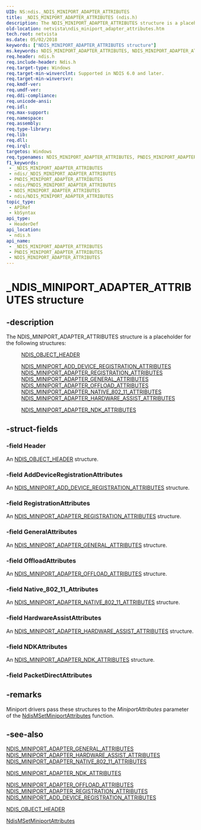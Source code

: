 ```yaml
---
UID: NS:ndis._NDIS_MINIPORT_ADAPTER_ATTRIBUTES
title: _NDIS_MINIPORT_ADAPTER_ATTRIBUTES (ndis.h)
description: The NDIS_MINIPORT_ADAPTER_ATTRIBUTES structure is a placeholder for the following structures:\_NDIS_OBJECT_HEADER NDIS_MINIPORT_ADD_DEVICE_REGISTRATION_ATTRIBUTES NDIS_MINIPORT_ADAPTER_REGISTRATION_ATTRIBUTES NDIS_MINIPORT_ADAPTER_GENERAL_ATTRIBUTES NDIS_MINIPORT_ADAPTER_OFFLOAD_ATTRIBUTES NDIS_MINIPORT_ADAPTER_NATIVE_802_11_ATTRIBUTES NDIS_MINIPORT_ADAPTER_HARDWARE_ASSIST_ATTRIBUTESNDIS_MINIPORT_ADAPTER_NDK_ATTRIBUTES
old-location: netvista\ndis_miniport_adapter_attributes.htm
tech.root: netvista
ms.date: 05/02/2018
keywords: ["NDIS_MINIPORT_ADAPTER_ATTRIBUTES structure"]
ms.keywords: NDIS_MINIPORT_ADAPTER_ATTRIBUTES, NDIS_MINIPORT_ADAPTER_ATTRIBUTES union [Network Drivers Starting with Windows Vista], PNDIS_MINIPORT_ADAPTER_ATTRIBUTES, PNDIS_MINIPORT_ADAPTER_ATTRIBUTES union pointer [Network Drivers Starting with Windows Vista], _NDIS_MINIPORT_ADAPTER_ATTRIBUTES, miniport_structures_ref_dc9acf58-fbc9-4b4c-8c99-33ab7a3bc653.xml, ndis/NDIS_MINIPORT_ADAPTER_ATTRIBUTES, ndis/PNDIS_MINIPORT_ADAPTER_ATTRIBUTES, netvista.ndis_miniport_adapter_attributes
req.header: ndis.h
req.include-header: Ndis.h
req.target-type: Windows
req.target-min-winverclnt: Supported in NDIS 6.0 and later.
req.target-min-winversvr: 
req.kmdf-ver: 
req.umdf-ver: 
req.ddi-compliance: 
req.unicode-ansi: 
req.idl: 
req.max-support: 
req.namespace: 
req.assembly: 
req.type-library: 
req.lib: 
req.dll: 
req.irql: 
targetos: Windows
req.typenames: NDIS_MINIPORT_ADAPTER_ATTRIBUTES, PNDIS_MINIPORT_ADAPTER_ATTRIBUTES
f1_keywords:
 - _NDIS_MINIPORT_ADAPTER_ATTRIBUTES
 - ndis/_NDIS_MINIPORT_ADAPTER_ATTRIBUTES
 - PNDIS_MINIPORT_ADAPTER_ATTRIBUTES
 - ndis/PNDIS_MINIPORT_ADAPTER_ATTRIBUTES
 - NDIS_MINIPORT_ADAPTER_ATTRIBUTES
 - ndis/NDIS_MINIPORT_ADAPTER_ATTRIBUTES
topic_type:
 - APIRef
 - kbSyntax
api_type:
 - HeaderDef
api_location:
 - ndis.h
api_name:
 - _NDIS_MINIPORT_ADAPTER_ATTRIBUTES
 - PNDIS_MINIPORT_ADAPTER_ATTRIBUTES
 - NDIS_MINIPORT_ADAPTER_ATTRIBUTES
---
```


# _NDIS_MINIPORT_ADAPTER_ATTRIBUTES structure


## -description

The NDIS_MINIPORT_ADAPTER_ATTRIBUTES structure is a placeholder for the following structures:
  
<dl>
<dd>

<a href="/windows-hardware/drivers/ddi/objectheader/ns-objectheader-ndis_object_header">NDIS_OBJECT_HEADER</a>


</dd>
<dd>

<a href="/windows-hardware/drivers/ddi/ndis/ns-ndis-_ndis_miniport_add_device_registration_attributes">
     NDIS_MINIPORT_ADD_DEVICE_REGISTRATION_ATTRIBUTES</a>


</dd>
<dd>

<a href="/windows-hardware/drivers/ddi/ndis/ns-ndis-_ndis_miniport_adapter_registration_attributes">
     NDIS_MINIPORT_ADAPTER_REGISTRATION_ATTRIBUTES</a>


</dd>
<dd>

<a href="/windows-hardware/drivers/ddi/ndis/ns-ndis-_ndis_miniport_adapter_general_attributes">
     NDIS_MINIPORT_ADAPTER_GENERAL_ATTRIBUTES</a>


</dd>
<dd>

<a href="/windows-hardware/drivers/ddi/ndis/ns-ndis-_ndis_miniport_adapter_offload_attributes">
     NDIS_MINIPORT_ADAPTER_OFFLOAD_ATTRIBUTES</a>


</dd>
<dd>

<a href="/previous-versions/windows/hardware/wireless/ff565926(v=vs.85)">
     NDIS_MINIPORT_ADAPTER_NATIVE_802_11_ATTRIBUTES</a>


</dd>
<dd>

<a href="/windows-hardware/drivers/ddi/ndis/ns-ndis-_ndis_miniport_adapter_hardware_assist_attributes">
     NDIS_MINIPORT_ADAPTER_HARDWARE_ASSIST_ATTRIBUTES</a>


</dd>
<dd>

<a href="/windows-hardware/drivers/ddi/ndis/ns-ndis-_ndis_miniport_adapter_ndk_attributes">NDIS_MINIPORT_ADAPTER_NDK_ATTRIBUTES</a>


</dd>
</dl>

## -struct-fields

### -field Header

An <a href="/windows-hardware/drivers/ddi/objectheader/ns-objectheader-ndis_object_header">NDIS_OBJECT_HEADER</a> structure.

### -field AddDeviceRegistrationAttributes

An 
     <a href="/windows-hardware/drivers/ddi/ndis/ns-ndis-_ndis_miniport_add_device_registration_attributes">
     NDIS_MINIPORT_ADD_DEVICE_REGISTRATION_ATTRIBUTES</a> structure.

### -field RegistrationAttributes

An 
     <a href="/windows-hardware/drivers/ddi/ndis/ns-ndis-_ndis_miniport_adapter_registration_attributes">
     NDIS_MINIPORT_ADAPTER_REGISTRATION_ATTRIBUTES</a> structure.

### -field GeneralAttributes

An 
     <a href="/windows-hardware/drivers/ddi/ndis/ns-ndis-_ndis_miniport_adapter_general_attributes">
     NDIS_MINIPORT_ADAPTER_GENERAL_ATTRIBUTES</a> structure.

### -field OffloadAttributes

An 
     <a href="/windows-hardware/drivers/ddi/ndis/ns-ndis-_ndis_miniport_adapter_offload_attributes">
     NDIS_MINIPORT_ADAPTER_OFFLOAD_ATTRIBUTES</a> structure.

### -field Native_802_11_Attributes

An 
     <a href="/previous-versions/windows/hardware/wireless/ff565926(v=vs.85)">
     NDIS_MINIPORT_ADAPTER_NATIVE_802_11_ATTRIBUTES</a> structure.

### -field HardwareAssistAttributes

An 
      <a href="/windows-hardware/drivers/ddi/ndis/ns-ndis-_ndis_miniport_adapter_hardware_assist_attributes">
      NDIS_MINIPORT_ADAPTER_HARDWARE_ASSIST_ATTRIBUTES</a> structure.

### -field NDKAttributes

An <a href="/windows-hardware/drivers/ddi/ndis/ns-ndis-_ndis_miniport_adapter_ndk_attributes">NDIS_MINIPORT_ADAPTER_NDK_ATTRIBUTES</a> structure.

### -field PacketDirectAttributes

## -remarks

Miniport drivers pass these structures to the 
    <i>MiniportAttributes</i> parameter of the 
    <a href="/windows-hardware/drivers/ddi/ndis/nf-ndis-ndismsetminiportattributes">
    NdisMSetMiniportAttributes</a> function.

## -see-also

<a href="/windows-hardware/drivers/ddi/ndis/ns-ndis-_ndis_miniport_adapter_general_attributes">
   NDIS_MINIPORT_ADAPTER_GENERAL_ATTRIBUTES</a>



<a href="/windows-hardware/drivers/ddi/ndis/ns-ndis-_ndis_miniport_adapter_hardware_assist_attributes">
   NDIS_MINIPORT_ADAPTER_HARDWARE_ASSIST_ATTRIBUTES</a>



<a href="/previous-versions/windows/hardware/wireless/ff565926(v=vs.85)">
   NDIS_MINIPORT_ADAPTER_NATIVE_802_11_ATTRIBUTES</a>



<a href="/windows-hardware/drivers/ddi/ndis/ns-ndis-_ndis_miniport_adapter_ndk_attributes">NDIS_MINIPORT_ADAPTER_NDK_ATTRIBUTES</a>



<a href="/windows-hardware/drivers/ddi/ndis/ns-ndis-_ndis_miniport_adapter_offload_attributes">
   NDIS_MINIPORT_ADAPTER_OFFLOAD_ATTRIBUTES</a>



<a href="/windows-hardware/drivers/ddi/ndis/ns-ndis-_ndis_miniport_adapter_registration_attributes">
   NDIS_MINIPORT_ADAPTER_REGISTRATION_ATTRIBUTES</a>



<a href="/windows-hardware/drivers/ddi/ndis/ns-ndis-_ndis_miniport_add_device_registration_attributes">
   NDIS_MINIPORT_ADD_DEVICE_REGISTRATION_ATTRIBUTES</a>



<a href="/windows-hardware/drivers/ddi/objectheader/ns-objectheader-ndis_object_header">NDIS_OBJECT_HEADER</a>



<a href="/windows-hardware/drivers/ddi/ndis/nf-ndis-ndismsetminiportattributes">NdisMSetMiniportAttributes</a>

